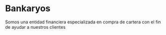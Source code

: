 # Bankaryos
Somos una entidad financiera especializada en compra de cartera con el fin de ayudar a nuestros clientes
